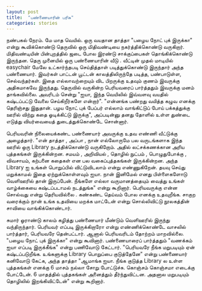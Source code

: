 ```yaml
---
layout: post
title:  "பண்ணையாரின் பரிசு"
categories: stories
---
```


நண்பகல் நேரம். மே மாத வெயில். ஒரு வயதான தாத்தா "பழைய நோட் புக் இருக்கா" என்று கூவிக்கொண்டு தெருவில் ஒரு மிதிவண்டியை நகர்த்திக்கொண்டு வருகிறார். மிதிவண்டியின் பின்புறத்தில் ஜடை போல இரண்டு சாக்குப்பைகள் தொங்கிக்கொண்டு இருந்தன. தெரு முனையில் ஒரு பண்ணையாரின் வீடு . வீட்டின் முதல் மாடியில் easychair மேலே உட்கார்ந்தபடி செய்தித்தாள் படித்துக்கொண்டு இருந்தார் அந்த பண்ணையார். இவர்கள் பாட்டன் பூட்டன் காலத்திலிருந்தே படித்த, பண்பாடுள்ள, செல்வந்தர்கள். இதை எல்லாவற்றையும் விட பிறருக்கு உதவும் குணம் இவருக்கு அதிகமாகவே இருந்தது. தெருவில் வருகின்ற பெரியவரைப் பார்த்ததும் இவருக்கு மனம் தாங்கவில்லை. அவரிடம் சென்று "ஐயா, இந்த வெயிலில் இவ்வளவு வயதில் கஷ்டப்பட்டு வேலை செய்கிறீர்களே என்றார்". "என்னங்க பண்றது வயித்த கழுவ எனக்கு தெரிஞ்சது இதுதான். பழய நோட் புக் பேப்பர் எல்லாம் வாங்கிட்டுப் போய் பக்கத்துக்கு ஊரில் விற்று கதை ஓடிக்கிட்டு இருக்கு", அப்படின்னு தனது தோளில் உள்ள துண்டை எடுத்து வியர்வையைத் துடைத்துக்கொண்டே சொன்னார். 

பெரியவரின் நிலையைக்கண்ட பண்ணையார் அவருக்கு உதவ எண்ணி வீட்டுக்கு அழைத்தார். "என் தாத்தா , அப்பா , நான் எல்லோருமே பல வருடங்களாக இந்த ஊரில் ஒரு Library நடத்திக்கொண்டு வருகிறோம். அதில் லட்சக்கணக்கான அரிய புத்தகங்கள் இருக்கின்றன. சமயம் , அறிவியல் , தொழில் நுட்பம் , பொழுதுபோக்கு , விவசாயம், கற்பனை கதைகள் என பல வகைப்புத்தகங்கள் இருக்கின்றன. அந்த Library ஐ உங்கள் பொறுப்பில் விட்டுவிடலாம் என்று எண்ணுகிறேன். தயவு செய்து மறுக்காமல் இதை ஏற்றுக்கொள்ளவும் ஐயா. நான் இனிமேல் எனது பிள்ளைகளோடு வெளிஊரில் தான் இருப்பேன். நீங்களே எல்லா வருமானத்தையும் வைத்து உங்கள் வாழ்க்கையை கஷ்டப்படாமல் நடத்துங்க" என்று கூறினார்.  பெரியவருக்கு என்ன சொல்வது என்று தெரியவில்லை . கண்கண்ட தெய்வம் போல எனக்கு உதவுறீங்க. சாகுற வரைக்கும் நான் உங்க உதவியை மறக்க மாட்டேன் என்று சொல்லிவிட்டு நூலகத்தின் சாவியை வாங்கிக்கொண்டார். 

சுமார் ஓராண்டு காலம் கழித்து பண்ணையார் மீண்டும் வெளிஊரில் இருந்து வந்திருந்தார். பெரியவர் எப்படி இருக்கிறாரோ என்று எண்ணிக்கொண்டே வாசலில் பார்த்தார், பெரியவரே தென்பட்டார். ஆனால் பெரியவரிடம் தோற்றம் மாறவில்லை. "பழைய நோட் புக் இருக்கா" என்று கூவினார். பண்ணையாரைப் பார்த்ததும் "வணக்கம் ஐயா எப்படி இருக்கீங்க" என்று பணிவோடு கேட்டார். "பெரியவரே நீங்க மறுபடியும் ஏன் கஷ்டப்படுறீங்க. உங்களுக்கு Library பொறுப்பை குடுத்தேனே" என்று பண்ணையார் கனிவோடு கேட்க, அந்த தாத்தா "ஆமாங்க ஐயா. நீங்க குடுத்த Library ல உள்ள புத்தகங்கள் எனக்கு 6 மாசம் நல்லா சோறு போட்டுச்சு. கொஞ்சம் கொஞ்சமா எடைக்கு போட்டேன். 6 மாதத்தில் புத்தகங்கள் அனைத்தும் தீர்ந்துவிட்டன. அதனால மறுபடியும் தொழிலில் இறங்கிவிட்டேன்" என்று கூறினார்.
